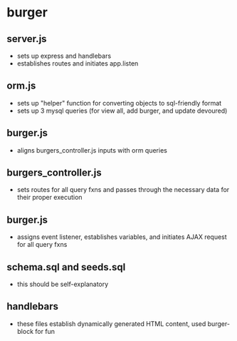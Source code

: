 # burger

## server.js
- sets up express and handlebars
- establishes routes and initiates app.listen

## orm.js
- sets up "helper" function for converting objects to sql-friendly format
- sets up 3 mysql queries (for view all, add burger, and update devoured)

## burger.js
- aligns burgers_controller.js inputs with orm queries

## burgers_controller.js
- sets routes for all query fxns and passes through the necessary data for their proper execution

## burger.js
- assigns event listener, establishes variables, and initiates AJAX request for all query fxns

## schema.sql and seeds.sql
- this should be self-explanatory

## handlebars
- these files establish dynamically generated HTML content, used burger-block for fun

